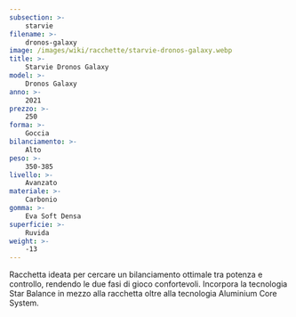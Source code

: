 ```yaml
---
subsection: >-
    starvie
filename: >-
    dronos-galaxy
image: /images/wiki/racchette/starvie-dronos-galaxy.webp
title: >-
    Starvie Dronos Galaxy
model: >-
    Dronos Galaxy
anno: >-
    2021
prezzo: >-
    250
forma: >-
    Goccia
bilanciamento: >-
    Alto
peso: >-
    350-385
livello: >-
    Avanzato
materiale: >-
    Carbonio
gomma: >-
    Eva Soft Densa
superficie: >-
    Ruvida
weight: >-
    -13
---
```

Racchetta ideata per cercare un bilanciamento ottimale tra potenza e controllo, rendendo le due fasi di gioco confortevoli. Incorpora la tecnologia Star Balance in mezzo alla racchetta oltre alla tecnologia Aluminium Core System.
